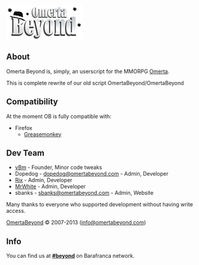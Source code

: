 ![OBv2](images/logo.png "Omerta Beyond v2")


## About

Omerta Beyond is, simply, an userscript for the MMORPG [Omerta](http://www.barafranca.com).

This is complete rewrite of our old script OmertaBeyond/OmertaBeyond


## Compatibility

At the moment OB is fully compatible with:

* Firefox
  * [Greasemonkey](https://addons.mozilla.org/en-US/firefox/addon/greasemonkey/)


## Dev Team
* [vBm](https://github.com/vBm) - Founder, Minor code tweaks
* Dopedog - dopedog@omertabeyond.com - Admin, Developer
* [Rix](https://github.com/Gwildor) - Admin, Developer
* [MrWhite](https://github.com/Ivdbroek85) - Admin, Developer
* sbanks - sbanks@omertabeyond.com - Admin, Website

Many thanks to everyone who supported development without having write access.

[OmertaBeyond](http://www.omertabeyond.com/) © 2007-2013 (info@omertabeyond.com)


## Info

You can find us at [**#beyond**](irc://irc.barafranca.com/beyond "irc://irc.barafranca.com/beyond") on Barafranca network.
